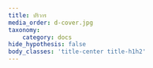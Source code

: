 ```yaml
---
title: ปริวาร
media_order: d-cover.jpg
taxonomy:
    category: docs
hide_hypothesis: false
body_classes: 'title-center title-h1h2'
---
```


